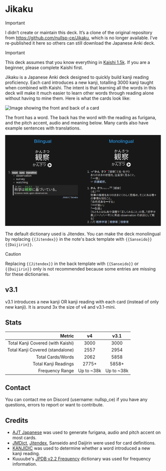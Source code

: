 # Jikaku

> [!IMPORTANT]
> I didn’t create or maintain this deck. It’s a clone of the original repository from https://github.com/nullsp-ce/Jikaku, which is no longer available. I’ve re-published it here so others can still download the Japanese Anki deck.

> [!IMPORTANT]
> This deck assumes that you know everything in [Kaishi 1.5k](https://github.com/donkuri/Kaishi/tree/main). If you are a beginner, please complete Kaishi first.

Jikaku is a Japanese Anki deck designed to quickly build kanji reading proficiency. Each card introduces a new kanji, totalling 3000 kanji taught when combined with Kaishi. The intent is that learning all the words in this deck will make it much easier to learn other words through reading alone without having to mine them. Here is what the cards look like:

![Image showing the front and back of a card]([https://github.com/nullsp-ce/Jikaku/blob/master/JikakuCard.png?raw=true)

The front has a word. The back has the word with the reading as furigana, and the pitch accent, audio and meaning below. Many cards also have example sentences with translations.

![Image showing v4's card definitions](https://github.com/donprasetiyo/Jikaku/blob/master/v4card.png?raw=true)

The default dictionary used is Jitendex. You can make the deck monolingual by replacing `{{Jitendex}}` in the note's back template with `{{Sanseido}}{{Daijirin}}`.

> [!CAUTION]
> Replacing `{{Jitendex}}` in the back template with `{{Sanseido}}` or `{{Daijirin}}` only is not recommended because some entries are missing for these dictionaries.

## v3.1
v3.1 introduces a new kanji OR kanji reading with each card (instead of only new kanji). It is around 3x the size of v4 and v3.1-mini.

## Stats
| Metric                             |     v4     |    v3.1    |
|-----------------------------------:|:----------:|:----------:|
| Total Kanji Covered (with Kaishi)  |    3000    |    3000    |
| Total Kanji Covered (standalone)   |    2557    |    2954    |
| Total Cards/Words                  |    2062    |    5858    |
| Total Kanji Readings               |    2775+   |    5858+   |
| Frequency Range                    | Up to ~38k | Up to ~38k |

## Contact
You can contact me on Discord (username: nullsp_ce) if you have any questions, errors to report or want to contribute.

## Credits
- [AJT Japanese](https://github.com/Ajatt-Tools/Japanese) was used to generate furigana, audio and pitch accent on most cards.
- [JMDict](http://jmdict.org/), [Jitendex](https://jitendex.org/), Sanseido and Daijirin were used for card definitions.
- [KANJIDIC](https://github.com/MarvNC/yomitan-dictionaries?tab=readme-ov-file#kanjidic) was used to determine whether a word introduced a new kanji reading.
- Kuuuube's [JPDB v2.2 Frequency](https://github.com/Kuuuube/yomitan-dictionaries?tab=readme-ov-file#jpdb-v22-frequency-1) dictionary was used for frequency information.
